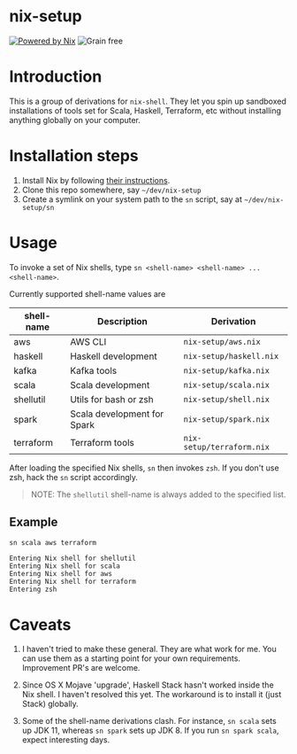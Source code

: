 # nix-setup

[![Powered by Nix](https://img.shields.io/badge/powered%20by-nix-blue.svg)](https://nixos.org/nix/)
![Grain free](https://img.shields.io/badge/grain-free-orange.svg)

# Introduction

This is a group of derivations for `nix-shell`.
They let you spin up sandboxed installations of tools set for Scala, Haskell, Terraform, etc
without installing anything globally on your computer.

# Installation steps

1. Install Nix by following [their instructions](https://nixos.org/nix/).
2. Clone this repo somewhere, say `~/dev/nix-setup`
3. Create a symlink on your system path to the `sn` script, say at `~/dev/nix-setup/sn`

# Usage

To invoke a set of Nix shells, type `sn <shell-name> <shell-name> ... <shell-name>`.

Currently supported shell-name values are

| shell-name    | Description                 | Derivation                 |
| ------------- |-----------------------------| ---------------------------|
| aws           | AWS CLI                     | `nix-setup/aws.nix`        |       
| haskell       | Haskell development         | `nix-setup/haskell.nix`    |           
| kafka         | Kafka tools                 | `nix-setup/kafka.nix`      |         
| scala         | Scala development           | `nix-setup/scala.nix`      |         
| shellutil     | Utils for bash or zsh       | `nix-setup/shell.nix`      |         
| spark         | Scala development for Spark | `nix-setup/spark.nix`      |         
| terraform     | Terraform tools             | `nix-setup/terraform.nix`  |             

After loading the specified Nix shells, `sn` then invokes `zsh`.
If you don't use zsh, hack the `sn` script accordingly.

> NOTE: The `shellutil` shell-name is always added to the specified list. 

## Example

```bash
sn scala aws terraform
```
```
Entering Nix shell for shellutil
Entering Nix shell for scala
Entering Nix shell for aws
Entering Nix shell for terraform
Entering zsh
```

# Caveats

1. I haven't tried to make these general.
They are what work for me.
You can use them as a starting point for your own requirements.
Improvement PR's are welcome.

1. Since OS X Mojave 'upgrade', Haskell Stack hasn't worked inside the Nix shell.
I haven't resolved this yet.
The workaround is to install it (just Stack) globally.

2. Some of the shell-name derivations clash.
For instance, `sn scala` sets up JDK 11, whereas `sn spark` sets up JDK 8. 
If you run `sn spark scala`, expect interesting days.